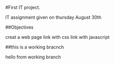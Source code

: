 #First IT project.

IT assignment given on thursday August 30th

##Objectives

creat a web page 
link with css
link with javascript 

##this is a working bracnch

hello from working branch
